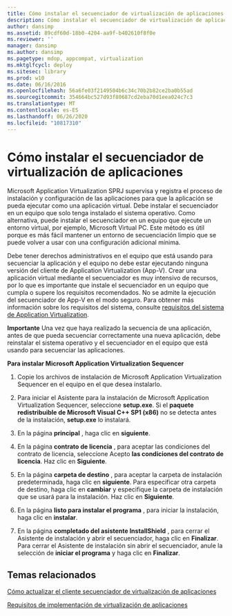 ```yaml
---
title: Cómo instalar el secuenciador de virtualización de aplicaciones
description: Cómo instalar el secuenciador de virtualización de aplicaciones
author: dansimp
ms.assetid: 89cdf60d-18b0-4204-aa9f-b402610f8f0e
ms.reviewer: ''
manager: dansimp
ms.author: dansimp
ms.pagetype: mdop, appcompat, virtualization
ms.mktglfcycl: deploy
ms.sitesec: library
ms.prod: w10
ms.date: 06/16/2016
ms.openlocfilehash: 56a6fe03f2149504b6c34c70b2b82ce2ba0b55ad
ms.sourcegitcommit: 354664bc527d93f80687cd2eba70d1eea024c7c3
ms.translationtype: MT
ms.contentlocale: es-ES
ms.lasthandoff: 06/26/2020
ms.locfileid: "10817310"
---
```

# Cómo instalar el secuenciador de virtualización de aplicaciones


Microsoft Application Virtualization SPRJ supervisa y registra el proceso de instalación y configuración de las aplicaciones para que la aplicación se pueda ejecutar como una aplicación virtual. Debe instalar el secuenciador en un equipo que solo tenga instalado el sistema operativo. Como alternativa, puede instalar el secuenciador en un equipo que ejecute un entorno virtual, por ejemplo, Microsoft Virtual PC. Este método es útil porque es más fácil mantener un entorno de secuenciación limpio que se puede volver a usar con una configuración adicional mínima.

Debe tener derechos administrativos en el equipo que está usando para secuenciar la aplicación y el equipo no debe estar ejecutando ninguna versión del cliente de Application Virtualization (App-V). Crear una aplicación virtual mediante el secuenciador es muy intensivo de recursos, por lo que es importante que instale el secuenciador en un equipo que cumpla o supere los requisitos recomendados. No se admite la ejecución del secuenciador de App-V en el modo seguro. Para obtener más información sobre los requisitos del sistema, consulte [requisitos del sistema de Application Virtualization](application-virtualization-system-requirements.md).

**Importante**  Una vez que haya realizado la secuencia de una aplicación, antes de que pueda secuenciar correctamente una nueva aplicación, debe reinstalar el sistema operativo y el secuenciador en el equipo que está usando para secuenciar las aplicaciones.

 

**Para instalar Microsoft Application Virtualization Sequencer**

1.  Copie los archivos de instalación de Microsoft Application Virtualization Sequencer en el equipo en el que desea instalarlo.

2.  Para iniciar el Asistente para la instalación de Microsoft Application Virtualization Sequencer, seleccione **setup.exe**. Si el **paquete redistribuible de Microsoft Visual C++ SP1 (x86)** no se detecta antes de la instalación, **setup.exe** lo instalará.

3.  En la página **principal** , haga clic en **siguiente**.

4.  En la página **contrato de licencia** , para aceptar las condiciones del contrato de licencia, seleccione Acepto **las condiciones del contrato de licencia**. Haz clic en **Siguiente**.

5.  En la página **carpeta de destino** , para aceptar la carpeta de instalación predeterminada, haga clic en **siguiente**. Para especificar otra carpeta de destino, haga clic en **cambiar** y especifique la carpeta de instalación que se usará para la instalación. Haz clic en **Siguiente**.

6.  En la página **listo para instalar el programa** , para iniciar la instalación, haga clic en **instalar**.

7.  En la página **completado del asistente InstallShield** , para cerrar el Asistente de instalación y abrir el secuenciador, haga clic en **Finalizar**. Para cerrar el Asistente de instalación sin abrir el secuenciador, anule la selección de **iniciar el programa** y haga clic en **Finalizar**.

## Temas relacionados


[Cómo actualizar el cliente secuenciador de virtualización de aplicaciones](how-to-upgrade-the-application-virtualization-sequencer.md)

[Requisitos de implementación de virtualización de aplicaciones](application-virtualization-deployment-requirements.md)

 

 





